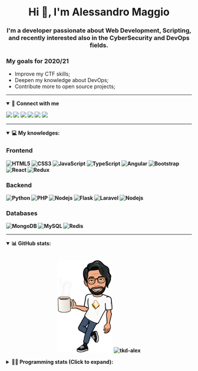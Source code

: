 <h1 align="center">Hi 👋, I'm Alessandro Maggio</h1>
<h3 align="center">I'm a developer passionate about Web Development, Scripting, and recently interested also in the CyberSecurity and DevOps fields.</h3>

### My goals for 2020/21
- Improve my CTF skills;
- Deepen my knowledge about DevOps;
- Contribute more to open source projects;

____

<details open>
<summary>🤝 <b>Connect with me<b></summary>

<p align = "center">

[<img src="https://img.shields.io/badge/twitter-1DA1F2.svg?&style=for-the-badge&logo=twitter&logoColor=white" />](https://twitter.com/TkdAxel)
[<img src ="https://img.shields.io/badge/portfolio-web-%23.svg?&style=for-the-badge&logo=&logoColor=white%22">](https://alessandromaggio.it/)
[<img src ="https://img.shields.io/badge/Telegram-1ca0f1.svg?&style=for-the-badge&logo=Telegram&logoColor=white%22&link=https://t.me/TkdAlex">](https://t.me/TkdAlex/)
[<img src="https://img.shields.io/badge/gmail-c14438.svg?&style=for-the-badge&logo=Gmail&logoColor=white&link=mailto:alex.tkd.alex@gmail.com"/>](mailto:alex.tkd.alex@gmail.com)
[<img src="https://img.shields.io/badge/linkedin-0077B5.svg?&style=for-the-badge&logo=linkedin&logoColor=white" />](https://www.linkedin.com/in/aalessandromaggio/)
[<img src = "https://img.shields.io/badge/instagram-E4405F.svg?&style=for-the-badge&logo=instagram&logoColor=white">](https://www.instagram.com/tkd_alex/)
<!--- [![Visits Badge](https://badges.pufler.dev/visits/tkd-alex/tkd-alex?style=for-the-badge&color=blue)](https://github.com/tkd-alex/tkd-alex) -->

</p>

</details>

---

<details open>
<summary>💻 <b>My knowledges</b>: </summary>

### Frontend
![HTML5](https://img.shields.io/badge/-HTML5-E34F26.svg?style=for-the-badge&logo=html5&logoColor=ffffff)
![CSS3](https://img.shields.io/badge/-CSS3-1572B6.svg?style=for-the-badge&logo=css3)
![JavaScript](https://img.shields.io/badge/-JavaScript-282C34?style=for-the-badge&logo=javascript)
![TypeScript](https://img.shields.io/badge/-TypeScript-007ACC?style=for-the-badge&logo=typescript)
![Angular](https://img.shields.io/badge/-Angular-DD0031?style=for-the-badge&logo=angular)
![Bootstrap](https://img.shields.io/badge/-Bootstrap-563D7C.svg?style=for-the-badge&logo=bootstrap)
![React](https://img.shields.io/badge/-React-282C34.svg?style=for-the-badge&logo=react&logoColor=ffffff)
![Redux](https://img.shields.io/badge/-Redux-764ABC.svg?style=for-the-badge&logo=redux)

### Backend
![Python](https://img.shields.io/badge/-Python-3776AB.svg?style=for-the-badge&logo=Python&logoColor=ffffff)
![PHP](https://img.shields.io/badge/-PHP-777BB4.svg?style=for-the-badge&logo=PHP&logoColor=ffffff)
![Nodejs](https://img.shields.io/badge/-Bash-4EAA25.svg?style=for-the-badge&logo=gnu-bash&logoColor=ffffff)
![Flask](https://img.shields.io/badge/-Flask-282C34.svg?style=for-the-badge&logo=flask)
![Laravel](https://img.shields.io/badge/-Laravel-FF2D20.svg?style=for-the-badge&logo=laravel&logoColor=ffffff)
![Nodejs](https://img.shields.io/badge/-Nodejs-339933.svg?style=for-the-badge&logo=Node.js&logoColor=ffffff)

### Databases
![MongoDB](https://img.shields.io/badge/-MongoDB-47A248?style=for-the-badge&logo=mongodb&logoColor=ffffff)
![MySQL](https://img.shields.io/badge/-MySQL-4479A1?style=for-the-badge&logo=mysql&logoColor=ffffff)
![Redis](https://img.shields.io/badge/-Redis-DC382D?style=for-the-badge&logo=Redis&logoColor=ffffff)

</details>

---

<details open>
 <summary>📊 <b>GitHub stats</b>: </summary>

<br>

<p align = "center">
    <img src="https://raw.githubusercontent.com/Tkd-Alex/tkd-alex/master/images/321517cd-ff68-41a7-b0d1-e765680568a7-8b6448d9-c944-4146-b633-adbdd25cb471-v1.png" height="250" />
    <img src="https://github-readme-stats.vercel.app/api?username=tkd-alex&show_icons=true&count_private=true&hide_border=true&line_height=25" alt="tkd-alex">
</p>

</design>

<details>
 <summary>👨‍💻 <b>Programming stats (Click to expand)</b>: </summary>
 
<!--START_SECTION:waka-->
**I'm an Early 🐤** 

```text
🌞 Morning    429 commits    █████░░░░░░░░░░░░░░░░░░░░   22.17% 
🌆 Daytime    791 commits    ██████████░░░░░░░░░░░░░░░   40.88% 
🌃 Evening    661 commits    ████████░░░░░░░░░░░░░░░░░   34.16% 
🌙 Night      54 commits     ░░░░░░░░░░░░░░░░░░░░░░░░░   2.79%

```
📅 **I'm Most Productive on Wednesday** 

```text
Monday       298 commits    ███░░░░░░░░░░░░░░░░░░░░░░   15.4% 
Tuesday      314 commits    ████░░░░░░░░░░░░░░░░░░░░░   16.23% 
Wednesday    346 commits    ████░░░░░░░░░░░░░░░░░░░░░   17.88% 
Thursday     326 commits    ████░░░░░░░░░░░░░░░░░░░░░   16.85% 
Friday       270 commits    ███░░░░░░░░░░░░░░░░░░░░░░   13.95% 
Saturday     204 commits    ██░░░░░░░░░░░░░░░░░░░░░░░   10.54% 
Sunday       177 commits    ██░░░░░░░░░░░░░░░░░░░░░░░   9.15%

```


📊 **This Week I Spent My Time On** 

```text
⌚︎ Time Zone: Europe/Rome

💬 Programming Languages: 
JavaScript               13 hrs 28 mins      ███████████████░░░░░░░░░░   62.69% 
Python                   4 hrs 32 mins       █████░░░░░░░░░░░░░░░░░░░░   21.14% 
HTML                     1 hr 33 mins        █░░░░░░░░░░░░░░░░░░░░░░░░   7.25% 
Text                     40 mins             ░░░░░░░░░░░░░░░░░░░░░░░░░   3.13% 
Other                    32 mins             ░░░░░░░░░░░░░░░░░░░░░░░░░   2.49%

🔥 Editors: 
VS Code                  16 hrs 8 mins       ██████████████████░░░░░░░   75.1% 
Sublime Text             5 hrs 21 mins       ██████░░░░░░░░░░░░░░░░░░░   24.9%

🐱‍💻 Projects: 
PandaScripts-Chrome-Exten11 hrs 57 mins      ██████████████░░░░░░░░░░░   55.66% 
secret-project-ytm       6 hrs 41 mins       ███████░░░░░░░░░░░░░░░░░░   31.13% 
Unknown Project          1 hr 37 mins        ██░░░░░░░░░░░░░░░░░░░░░░░   7.6% 
Email-Spammer            31 mins             ░░░░░░░░░░░░░░░░░░░░░░░░░   2.43% 
myStore                  25 mins             ░░░░░░░░░░░░░░░░░░░░░░░░░   1.97%

💻 Operating System: 
Linux                    21 hrs 29 mins      █████████████████████████   100.0%

```

**I Mostly Code in Python** 

```text
Python                   29 repos            ██████████░░░░░░░░░░░░░░░   40.28% 
JavaScript               12 repos            ████░░░░░░░░░░░░░░░░░░░░░   16.67% 
HTML                     6 repos             ██░░░░░░░░░░░░░░░░░░░░░░░   8.33% 
PHP                      5 repos             █░░░░░░░░░░░░░░░░░░░░░░░░   6.94% 
CSS                      5 repos             █░░░░░░░░░░░░░░░░░░░░░░░░   6.94%

```



<!--END_SECTION:waka-->

</details>
